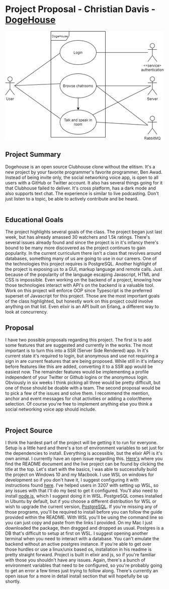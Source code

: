 # Project Proposal - Christian Davis - [DogeHouse](https://github.com/benawad/dogehouse.git)

![Drag Racing](DogeHouse.png)

## Project Summary

Dogehouse is an open source Clubhouse clone without the elitism. It's a new project by your favorite programmer's favorite programmer, Ben Awad. Instead of being invite only, the social networking voice app, is open to all users with a GitHub or Twitter account. It also has several things going for it that Clubhouse failed to deliver. It's cross platform, has a dark mode and also supports text chat. The experience is similar to live podcasting. Don't just listen to a topic, be able to actively contribute and be heard.
<br/>
<br/>

## Educational Goals

The project highlights several goals of the class. The project began just last week, but has already amassed 30 watchers and 1.5k ratings. There's several issues already found and since the project is in it's infancy there's bound to be many more discovered as the project continues to gain popularity. In the current curriculum there isn't a class that revolves around databases, something many of us are going to use in our careers. One of the technologies this project requires is PostgreSQL. Another highlight of the project is exposing us to a GUI, markup language and remote calls. Just because of the popularity of the language escaping Javascript, HTML and CSS is impossible. Even working on the backend of a project, knowing how those technologies interact with API's on the backend is a valuable tool. Work on this project will enforce OOP since Typescript is the preferred superset of Javascript for this project. Those are the most important goals of the class highlighted, but honestly work on this project could involve anything on that list. Even elixir is an API built on Erlang, a different way to look at concurrency.
<br/>

## Proposal

I have two possible proposals regarding this project. The first is to add some features that are suggested and currently in the works. The most important is to turn this into a SSR (Server Side Rendered) app. In it's current state it's required to login, but anonymous and use not requiring a sign in are current features that are being proposed. While still in it's infancy before features like this are added, converting it to a SSR app would be easiest now. The remainder features would be implementing a profile independent of your Twitter or Github logins or the anonymous login. Obviously in six weeks I think picking all three would be pretty difficult, but one of those should be doable with a team. The second proposal would be to pick a few of the issues and solve them. I recommend the mention, anchor and event messages for chat activities or adding a color/theme selection. Of course you're free to implement anything else you think a social networking voice app should include.
<br/>
<br/>

## Project Source

I think the hardest part of the project will be getting it to run for everyone. Setup is a little hard and there's a ton of environment variables to set just for the dependencies to install. Everything is accessible, but the elixir API is it's own animal. I currently have an open issue regarding this. [Here's](https://github.com/benawad/dogehouse/blob/master/README.md) where you find the README document and the live project can be found by clicking the title at the top. Let's start with the basics, I was able to successfully build the project on Windows 10 and my Macbook. I use WSL on windows for development so if you don't have it, I suggest configuring it with instructions found [here](https://docs.microsoft.com/en-us/windows/wsl/install-win10). I've helped users in 3207 with setting up WSL, so any issues with that I'll do my best to get it configured. You'll also need to install [node.js](https://nodejs.org/en/download/package-manager/#debian-and-ubuntu-based-linux-distributions), which I suggest doing it in WSL. PostgreSQL comes installed in Ubuntu by default, but if you choose a different distribution for WSL or wish to upgrade the current version, [PostgreSQL](https://www.postgresql.org/download/linux/ubuntu/). If you're missing any of those programs, you'll be required to install before you can follow the guide provided within the README. With WSL you'll be using the command line so you can just copy and paste from the links I provided. On my Mac I just downloaded the package, then dragged and dropped as usual. Postgres is a DB that's difficult to setup at first on WSL. I suggest opening another terminal when you need to interact with a database. You can't emulate the backend without an active postgres instance. If you're able to get over those hurdles or use a linux/unix based os, installation in his readme is pretty straight forward. Project is built in elixir and js, so if you're familiar with those you shouldn't have any issues. Again, there's a bunch of environment variables that need to be configured, so you're probably going to get an error a few times just trying to follow along. There's currently an open issue for a more in detail install section that will hopefully be up shortly.

